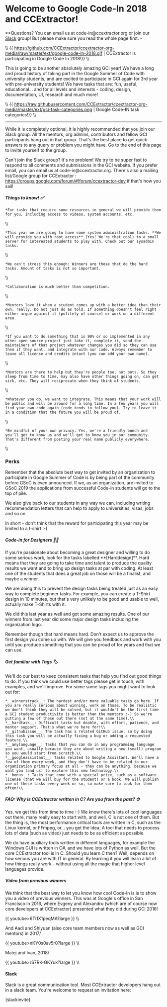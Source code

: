 # Welcome to Google Code-In 2018 and CCExtractor!

 **Questions? You can email us at code-in\@ccextractor.org or join
        our [Slack](public/codein/google_code-in_2018#slack)
        group! But please make sure you read the whole page first.
    -   

\\\\ {{
<https://github.com/CCExtractor/ccextractor-org-media/raw/master/ext/google-code-In-2018.gif>
\| CCExtractor is participating in Google Code In 2018!}} \\\\

<text size="18px" align="justify"> This is going to be another
absolutely amazing GCI year! We have a long and proud history of taking
part in the Google Summer of Code with university students, and are
excited to participate in GCI again for 3rd year with pre-university
students! We have tasks that are: fun, useful, educational\... and for
all levels and interests - coding, design, documentation, UI, research
and much more! </text>

\\\\ {{
<https://raw.githubusercontent.com/CCExtractor/ccextractor-org-media/master/ext/gci-task-categories.png>
\| Google Code-IN task categories!}} \\\\

------------------------------------------------------------------------

<text size="18px" align="justify"> While it is completely optional, it
is highly recommended that you join our Slack group. All the mentors,
org admins, contributors and fellow GCI participants hang out in that
group. That\'s the best place to get quick answers to any query or
problem you might have. Go to the end of this page to invite yourself to
the group. </text>

<text size="18px" align="justify"> Can\'t join the Slack group? It\'s no
problem! We try to be super fast to respond to all comments and
submissions in the GCI website. If you prefer email, you can email us at
code-in\@ccextractor.org. There\'s also a mailing list/Google group for
CCExtractor : <https://groups.google.com/forum/#!forum/ccextractor-dev>
if that\'s how you sail! </text>

##### Things to know! ✅

` * `<text size="18px" align="justify">`For tasks that require some resources in general we will provide them for you, including access to videos, system accounts, etc.`</text>` `

\\\\

` * `<text size="18px" align="justify">`This year we are going to have some system administration tasks. **We will provide you with root access** (Yes! We're that cool) to a small server for interested students to play with. Check out our sysadmin tasks.`</text>

\\\\

` * `<text size="18px" align="justify">`We can't stress this enough: Winners are those that do the hard tasks. Amount of tasks is not so important.`</text>

\\\\

` * `<text size="18px" align="justify">`Collaboration is much better than competition.`</text>

\\\\

` * `<text size="18px" align="justify">`Mentors love it when a student comes up with a better idea than their own, really. Do not just do as told. If something doesn't feel right either argue against it (politely of course) or work on a different area.`</text>

\\\\

` * `<text size="18px" align="justify">`If you want to do something that is 90% or so implemented in any other open source project just take it, complete it, send the maintainers of that project whatever changes you did so they can use them if they want, and integrate with our code. Always remember to leave all license and credits intact (you can add your own name).`</text>

\\\\

` * `<text size="18px" align="justify">`Mentors are there to help but they're people too, not bots. So they sleep from time to time, may also have other things going on, can get sick, etc. They will reciprocate when they think of students.`</text>

\\\\

` * `<text size="18px" align="justify">`Whatever you do, we want to integrate. This means that your work will be public and will be around for a long time. In a few years you will find your own code again (code tends to follow you). Try to leave it in a condition that the future you will be proud of.`</text>

\\\\

` * `<text size="18px" align="justify">`Be mindful of your own privacy. Yes, we're a friendly bunch and you'll get to know us and we'll get to know you in our community. That's different from posting your real name publicly everywhere. `</text>

\\\\

### Perks

<text size="18px" align="justify"> Remember that the absolute best way
to get invited by an organization to participate in Google Summer of
Code is by being part of the community before GSoC is even announced. If
we, as an organization, are invited to GSoC 2019 the applications from
successful Code-in students will go to the top of pile. </text>

<text size="18px" align="justify"> We also give back to our students in
any way we can, including writing recommendation letters that can help
to apply to universities, visas, jobs and so on. </text>

<text size="18px" align="justify"> In short - don\'t think that the
reward for participating this year may be limited to a t-shirt :-)
</text>

##### Code-in for Designers 👩‍🎨

<text size="18px" align="justify"> If you\'re passionate about becoming
a great designer and willing to do some serious work, look for the tasks
labelled \*\*\[Harddesign\]\*\*. Hard means that they are going to take
time and talent to produce the quality results we want and to bring up
design tasks at par with coding. At least one of the students that does
a great job on those will be a finalist, and maybe a winner. </text>

<text size="18px" align="justify"> We are doing this to prevent the
design tasks being treated just as an easy way to complete beginner
tasks. For example, you can create a T-Shirt design in 10 minutes, but
that\'s very unlikely to be good and usable to well, actually make
T-Shirts with it. </text>

<text size="18px" align="justify"> We did this last year as well and got
some amazing results. One of our winners from last year did some major
design tasks including the organization logo. </text>

<text size="18px" align="justify"> Remember though that hard means hard.
Don\'t expect us to approve the first design you come up with. We will
give you feedback and work with you until you produce something that you
can be proud of for years and that we can use. </text>

##### Get familiar with Tags 🏷

<text size="18px" align="justify"> We\'ll do our best to keep consistent
tasks that help you find out good things to do. If you think we could
use better tags please get in touch, with examples, and we\'ll improve.
For some some tags you might want to look out for: </text>

` * `<text size="18px" align="justify">`__winnerstrack__: The hardest and/or more valuable tasks go here. If you are really serious about winning, work on those. To be realistic we don't think they will be solved, but it wouldn't be the first time a GCI student productivity is better than the mentors :-) So we're putting a few of these out there (not at the same time).`</text>`\\`\
` * `<text size="18px" align="justify">`__hardtask__: Difficult tasks but doable, with effort, patience, and mentor support. That's what we're here for!`</text>`\\`\
` * `<text size="18px" align="justify">`__githubissue__: The task has a related GitHub issue, so by doing this task you will be actually fixing a bug or adding a requested feature.`</text>`\\`\
` * `<text size="18px" align="justify">`__anylanguage__: Tasks that you can do in any programming language you want, usually because they are about writing a new (small) program so you would start from scratch.`</text>`\\`\
` * `<text size="18px" align="justify">`__googleassistant__: Tasks related to Google Assistant. We'll have a few of them every week, and they don't have to be related to our organization primary focus at all - they can be anything, because we want you (and us) to explore this new technology.`</text>`\\`\
` * `<text size="18px" align="justify">`__bonus__: Tasks that come with a special prize, such as a software license (that we will buy for the student) or a book. We will publish one of these tasks every week or so, so make sure to look for them often!`</text>`\\`

##### FAQ: Why is CCExtractor written in C? Are you from the past? ⏱

<text size="18px" align="justify"> Yes, we get this from time to time
:-) We know there\'s lots of cool languages out there, many really easy
to start with, and well, C is not one of them. But the thing is, the
most performance critical tools are written in C, such as the Linux
kernel, or FFmpeg, or\... you get the idea. A tool that needs to process
lots of data (such as video) just needs to be as efficient as possible.
</text>

<text size="18px" align="justify"> We do have auxiliary tools written in
different languages, for example the Windows GUI is written in C\#, and
we have lots of Python as well. But the core CCExtractor tool is in C.
Should you learn C then? Well, depends on how serious you are with IT in
general. By learning it you will learn a lot of how things really work -
without using all the magic that higher level languages provide. </text>

##### Video from previous winners

<text size="18px" align="justify"> We think that the best way to let you
know how cool Code-In is is to show you a video of previous winners.
This was at Google\'s office in San Francisco in 2016, where Evgeny and
Alexandru (which are of course now core developers at CCExtractor)
presented what they did during GCI 2016! </text>

{{ youtube\>6Ti1X1peqMA?large }} \\\\

<text size="18px" align="justify"> And Aadi and Shiyuan (also core team
members now as well as GCI mentors) in 2017/ </text>

{{ youtube\>nKY0s0av5r0?large }} \\\\

Matej and Ivan, 2018/

{{ youtube\>rS7RK-GKYuk?large }} \\\\

#### Slack

Slack is a great communication tool. Most CCExtractor developers hang
out in a slack team. You\'re welcome to request an invitation here:

{slackinvite}
